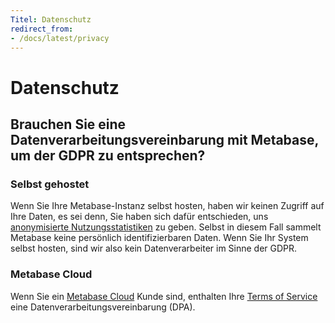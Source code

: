 ```yaml
---
Titel: Datenschutz
redirect_from:
- /docs/latest/privacy
---
```



# Datenschutz


## Brauchen Sie eine Datenverarbeitungsvereinbarung mit Metabase, um der GDPR zu entsprechen?


### Selbst gehostet


Wenn Sie Ihre Metabase-Instanz selbst hosten, haben wir keinen Zugriff auf Ihre Daten, es sei denn, Sie haben sich dafür entschieden, uns [anonymisierte Nutzungsstatistiken][Informationssammlung] zu geben. Selbst in diesem Fall sammelt Metabase keine persönlich identifizierbaren Daten. Wenn Sie Ihr System selbst hosten, sind wir also kein Datenverarbeiter im Sinne der GDPR.


### Metabase Cloud


Wenn Sie ein [Metabase Cloud](https://www.metabase.com/pricing/) Kunde sind, enthalten Ihre [Terms of Service](https://www.metabase.com/license/hosting) eine Datenverarbeitungsvereinbarung (DPA).


[Informationssammlung]: information-collection.md

